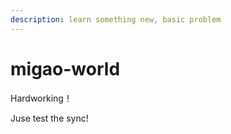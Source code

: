 ```yaml
---
description: learn something new, basic problem
---
```


# migao-world

Hardworking！

Juse test the sync!
